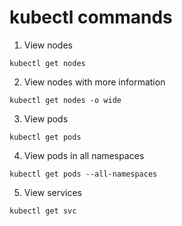 # kubectl commands

1. View nodes
```
kubectl get nodes
```
2. View nodes with more information
```
kubectl get nodes -o wide
```
3. View pods
```
kubectl get pods
```
4. View pods in all namespaces
```
kubectl get pods --all-namespaces
```
5. View services
```
kubectl get svc
```

